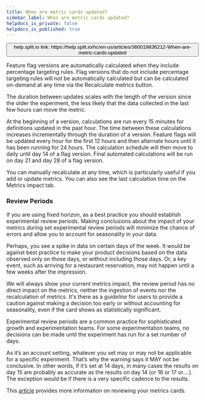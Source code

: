 ```yaml
---
title: When are metric cards updated?
sidebar_label: When are metric cards updated?
helpdocs_is_private: false
helpdocs_is_published: true
---
```


<p>
  <button style={{borderRadius:'8px', border:'1px', fontFamily:'Courier New', fontWeight:'800', textAlign:'left'}}> help.split.io link: https://help.split.io/hc/en-us/articles/360019836212-When-are-metric-cards-updated </button>
</p>

<p class="p1">
  Feature flag versions are automatically calculated when they include percentage
  targeting rules. Flag versions that do not include percentage targeting rules
  will not be automatically calculated but can be calculated on-demand at any time
  via the Recalculate metrics button.
</p>
<p class="p1">
  <span>The duration between updates scales with the length of the version since the older the experiment, the less likely that the data collected in the last few hours can move the metric.</span>
</p>
<p>
  <span>At the beginning of a version, calculations are run every 15 minutes for definitions updated in the past hour. The time between these calculations increases incrementally through the duration of a version. Feature flags will be updated every hour for the first 12 hours and then alternate hours until it has been running for 24 hours. The calculation schedule will then move to daily until day 14 of a flag version. Final automated calculations will be run on day 21 and day 28 of a flag</span><span> version.</span>
</p>
<p>
  You can manually recalculate at any time, which is particularly useful if you
  add or update metrics. You can also see the last calculation time on the
  Metrics impact tab.
</p>
<h3 id="h_01HA3275YF38N5TMFQBQVG6Q60">Review Periods</h3>
<p>
  If you are using fixed horizon, as a best practice you should establish experimental
  review periods. Making conclusions about the impact of your metrics during set
  experimental review periods will minimize the chance of errors and allow you
  to account for seasonality in your data.
</p>
<p>
  Perhaps, you see a spike in data on certain days of the week. It would be against
  best practice to make your product decisions based on the data observed only
  on those days, or without including those days. Or, a key event, such as arriving
  for a restaurant reservation, may not happen until a few weeks after the impression.
</p>
<p>
  We will always show your current metrics impact, the review period has no direct
  impact on the metrics, neither the ingestion of events nor the recalculation
  of metrics. It's there as a <em>guideline</em> for users to provide a caution
  against making a decision too early or without accounting for seasonality, even
  if the card shows as statistically significant.
</p>
<p>
  Experimental review periods are a common practice for sophisticated growth and
  experimentation teams. For some experimentation teams, no decisions can be made
  until the experiment has run for a set number of days.
</p>
<p>
  As it’s an account setting, whatever you set may or may not be applicable for
  a specific experiment. That’s why the warning says it MAY not be conclusive.
  In other words, if it’s set at 14 days, in many cases the results on day 15 are
  probably as accurate as the results on day 14 (or 16 or 17 or….). The exception
  would be if there is a very specific cadence to the results.
</p>
<p>
  This <a href="https://help.split.io/hc/en-us/articles/360021867572-Reviewing-Metrics-during-an-experiment" target="_self">article</a> provides
  more information on reviewing your metrics cards.
</p>